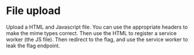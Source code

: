 File upload
============

Upload a HTML and Javascript file. You can use the appropriate headers to make the mime types correct. Then use the HTML to register a service worker (the JS file). Then redirect to the flag, and use the service worker to leak the flag endpoint.
